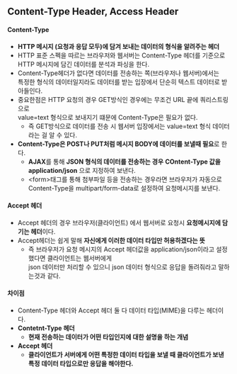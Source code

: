 ## Content-Type Header, Access Header 
#### Content-Type
- **HTTP 메시지 (요청과 응답 모두)에 담겨 보내는 데이터의 형식을 알려주는 헤더**
- HTTP 표준 스펙을 따르는 브라우저와 웹서버는 Content-Type 헤더를 기준으로 HTTP 메시지에 담긴 데이터를 분석과 파싱을 한다.
- Content-Type헤더가 없다면 데이터를 전송하는 쪽(브라우저나 웹서버)에서는 <br> 특정한 형식의 데이터일지라도 데이터를 받는 입장에서 단순히 텍스트 데이터로 받아들인다.
- 중요한점은 HTTP 요청의 경우 GET방식인 경우에는 무조건 URL 끝에 쿼리스트링으로 <br>value=text 형식으로 보내지기 떄문에 Content-Type은 필요가 없다.
    - 즉 GET방식으로 데이터를 전송 시 웹서버 입장에서는 value=text 형식 데이터라는 걸 알 수 있다.
- **Content-Type은 POST나 PUT처럼 메시지 BODY에 데이터를 보낼때 필요**로 한다.
    - **AJAX**를 통해 **JSON 형식의 데이터를 전송하는 경우** **COntent-Type 값을 application/json** 으로 지정하여 보낸다.
    - &#60;form&#62;태그를 통해 첨부파일 등을 전송하는 경우라면 브라우저가 자동으로 <br>Content-Type을 multipart/form-data로 설정하여 요청메시지를 보낸다.

#### Accept 헤더
- Accept 헤더의 경우 브라우저(클라이언트) 에서 웹서버로 요청시 **요청메시지에 담기는 헤더**이다.
- Accept헤더는 쉽게 말해 **자신에게 이러한 데이터 타입만 허용하겠다는 뜻**
    - 즉 브라우저가 요청 메시지의 Accept 헤더값을 application/json이라고 설정했다면 클라이언트는 웹서버에게<br> json 데이터만 처리할 수 있으니 json 데이터 형식으로 응답을 돌려줘라고 말하는것과 같다.
#### 차이점
- Content-Type 헤더와 Accept 헤더 둘 다 데이터 타입(MIME)을 다루는 헤더이다.
- **Contetnt-Type 헤더**
    - **현재 전송하는 데이터가 어떤 타입인지에 대한 설명을 하는 개념**
- **Accept 헤더**
    - **클라이언트가 서버에게 어떤 특정한 데이터 타입을 보낼 때 클라이언트가 보낸 특정 데이터 타입으로만 응답을 해야한다.**